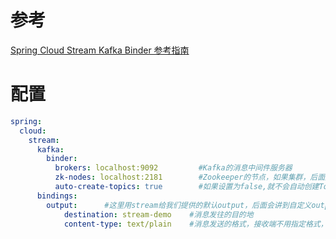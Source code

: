 # 参考

[Spring Cloud Stream Kafka Binder 参考指南](https://cloud.spring.io/spring-cloud-stream-binder-kafka/spring-cloud-stream-binder-kafka.html)

# 配置

```yaml
spring:
  cloud:
    stream:
      kafka:
        binder:
          brokers: localhost:9092         #Kafka的消息中间件服务器
          zk-nodes: localhost:2181        #Zookeeper的节点，如果集群，后面加,号分隔
          auto-create-topics: true        #如果设置为false,就不会自动创建Topic 有可能你Topic还没创建就直接调用了。
      bindings:
        output:      #这里用stream给我们提供的默认output，后面会讲到自定义output        
            destination: stream-demo    #消息发往的目的地            
            content-type: text/plain    #消息发送的格式，接收端不用指定格式，但是发送端要
```